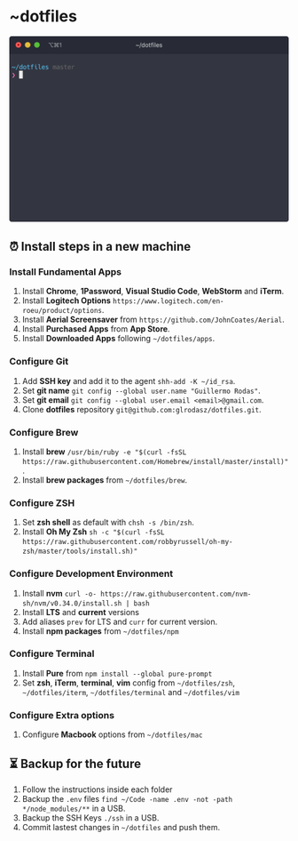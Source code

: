 # ~dotfiles
<img src="iterm.png" alt="iterm" width="600">

## ⏰ Install steps in a new machine

### Install Fundamental Apps
1. Install **Chrome**, **1Password**, **Visual Studio Code**, **WebStorm** and **iTerm**.
1. Install **Logitech Options** `https://www.logitech.com/en-roeu/product/options`.
1. Install **Aerial Screensaver** from `https://github.com/JohnCoates/Aerial`.
1. Install **Purchased Apps** from **App Store**.
1. Install **Downloaded Apps** following `~/dotfiles/apps`.

### Configure Git
1. Add **SSH key** and add it to the agent `shh-add -K ~/id_rsa`.
1. Set **git name** `git config --global user.name "Guillermo Rodas"`.
1. Set **git email** `git config --global user.email <email>@gmail.com`.
1. Clone **dotfiles** repository `git@github.com:glrodasz/dotfiles.git`.

### Configure Brew
1. Install **brew** `/usr/bin/ruby -e "$(curl -fsSL https://raw.githubusercontent.com/Homebrew/install/master/install)"`.
1. Install **brew packages** from `~/dotfiles/brew`.

### Configure ZSH
1. Set **zsh shell** as default with `chsh -s /bin/zsh`.
1. Install **Oh My Zsh** `sh -c "$(curl -fsSL https://raw.githubusercontent.com/robbyrussell/oh-my-zsh/master/tools/install.sh)"`

### Configure Development Environment
1. Install **nvm** `curl -o- https://raw.githubusercontent.com/nvm-sh/nvm/v0.34.0/install.sh | bash`
1. Install **LTS** and **current** versions
1. Add aliases `prev` for LTS and `curr` for current version.
1. Install **npm packages** from `~/dotfiles/npm`

### Configure Terminal
1. Install **Pure** from `npm install --global pure-prompt`
1. Set **zsh**, **iTerm**, **terminal**, **vim** config from `~/dotfiles/zsh`, `~/dotfiles/iterm`, `~/dotfiles/terminal` and `~/dotfiles/vim`

### Configure Extra options
1. Configure **Macbook** options from `~/dotfiles/mac`

## ⏳ Backup for the future
1. Follow the instructions inside each folder
1. Backup the `.env` files `find ~/Code -name .env -not -path */node_modules/**` in a USB.
1. Backup the SSH Keys `./ssh` in a USB.
1. Commit lastest changes in `~/dotfiles` and push them.
